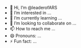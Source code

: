 - 👋 Hi, I’m @leaderofARS
- 👀 I’m interested in ...
- 🌱 I’m currently learning ...
- 💞️ I’m looking to collaborate on ...
- 📫 How to reach me ...
- 😄 Pronouns: ...
- ⚡ Fun fact: ...

<!---
leaderofARS/leaderofARS is a ✨ special ✨ repository because its `README.md` (this file) appears on your GitHub profile.
You can click the Preview link to take a look at your changes.
--->
